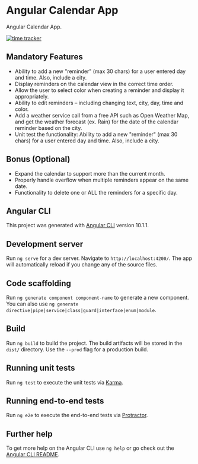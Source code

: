 # Angular Calendar App

Angular Calendar App.

[![time tracker](https://wakatime.com/badge/github/sergiogomes/angular-calendar-app.svg)](https://wakatime.com/badge/github/sergiogomes/angular-calendar-app)

## Mandatory Features

- Ability to add a new "reminder" (max 30 chars) for a user entered day and time. Also, include a city.
- Display reminders on the calendar view in the correct time order.
- Allow the user to select color when creating a reminder and display it appropriately.
- Ability to edit reminders – including changing text, city, day, time and color.
- Add a weather service call from a free API such as Open Weather Map, and get the weather forecast (ex. Rain) for the date of the calendar reminder based on the city.
- Unit test the functionality: Ability to add a new "reminder" (max 30 chars) for a user entered day and time. Also, include a city.

## Bonus (Optional)

- Expand the calendar to support more than the current month.
- Properly handle overflow when multiple reminders appear on the same date.
- Functionality to delete one or ALL the reminders for a specific day.

## Angular CLI

This project was generated with [Angular CLI](https://github.com/angular/angular-cli) version 10.1.1.

## Development server

Run `ng serve` for a dev server. Navigate to `http://localhost:4200/`. The app will automatically reload if you change any of the source files.

## Code scaffolding

Run `ng generate component component-name` to generate a new component. You can also use `ng generate directive|pipe|service|class|guard|interface|enum|module`.

## Build

Run `ng build` to build the project. The build artifacts will be stored in the `dist/` directory. Use the `--prod` flag for a production build.

## Running unit tests

Run `ng test` to execute the unit tests via [Karma](https://karma-runner.github.io).

## Running end-to-end tests

Run `ng e2e` to execute the end-to-end tests via [Protractor](http://www.protractortest.org/).

## Further help

To get more help on the Angular CLI use `ng help` or go check out the [Angular CLI README](https://github.com/angular/angular-cli/blob/master/README.md).
